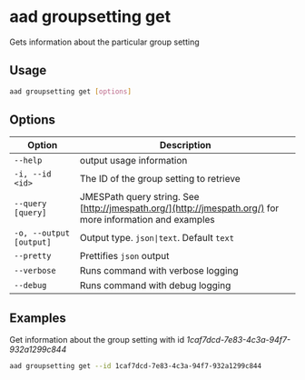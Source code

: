 # aad groupsetting get

Gets information about the particular group setting

## Usage

```sh
aad groupsetting get [options]
```

## Options

Option|Description
------|-----------
`--help`|output usage information
`-i, --id <id>`|The ID of the group setting to retrieve
`--query [query]`|JMESPath query string. See [http://jmespath.org/](http://jmespath.org/) for more information and examples
`-o, --output [output]`|Output type. `json\|text`. Default `text`
`--pretty`|Prettifies `json` output
`--verbose`|Runs command with verbose logging
`--debug`|Runs command with debug logging

## Examples

Get information about the group setting with id _1caf7dcd-7e83-4c3a-94f7-932a1299c844_

```sh
aad groupsetting get --id 1caf7dcd-7e83-4c3a-94f7-932a1299c844
```